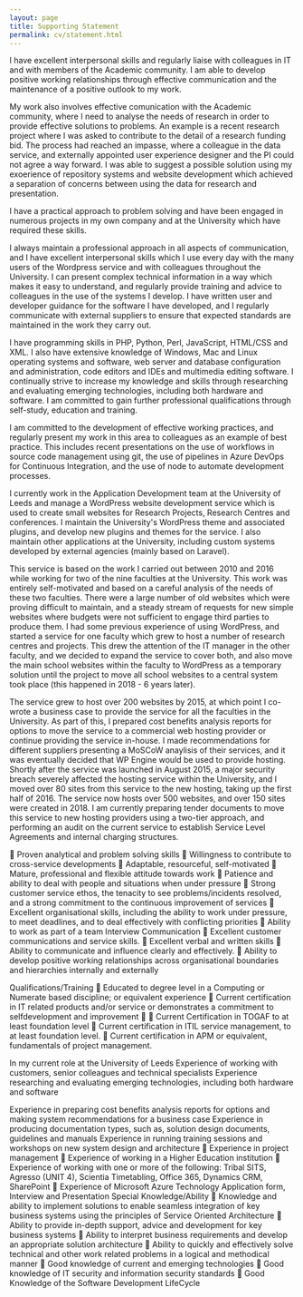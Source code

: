 ```yaml
---
layout: page
title: Supporting Statement
permalink: cv/statement.html
---
```


I have excellent interpersonal skills and regularly liaise with colleagues in IT and with members of the Academic community. I am able to develop positive working relationships through effective communication and the maintenance of a positive outlook to my work. 

My work also involves effective comunication with the Academic community, where I need to analyse the needs of research in order to provide effective solutions to problems. An example is a recent research project where I was asked to contribute to the detail of a research funding bid. The process had reached an impasse, where a colleague in the data service, and externally appointed user experience designer and the PI could not agree a way forward. I was able to suggest a possible solution using my exoerience of repository systems and website development which achieved a separation of concerns between using the data for research and presentation.

I have a practical approach to problem solving and have been engaged in numerous projects in my own company and at the University which have required these skills. 

I always maintain a professional approach in all aspects of communication, and I have excellent interpersonal skills which I use every day with the many users of the Wordpress service and with colleagues throughout the University. I can present complex technical information in a way which makes it easy to understand, and regularly provide training and advice to colleagues in the use of the systems I develop. I have written user and developer guidance for the software I have developed, and I regularly communicate with external suppliers to ensure that expected standards are maintained in the work they carry out.

I have programming skills in PHP, Python, Perl, JavaScript, HTML/CSS and XML. I also have extensive knowledge of Windows, Mac and Linux operating systems and software, web server and database configuration and administration, code editors and IDEs and multimedia editing software. I continually strive to increase my knowledge and skills through researching and evaluating emerging technologies, including both hardware and software. I am committed to gain further professional qualifications through self-study, education and training.

I am committed to the development of effective working practices, and regularly present my work in this area to colleagues as an example of best practice. This includes recent presentations on the use of workflows in source code management using git, the use of pipelines in Azure DevOps for Continuous Integration, and the use of node to automate development processes.

I currently work in the Application Development team at the University of Leeds and manage a WordPress website development service which is used to create small websites for Research Projects, Research Centres and conferences. I maintain the University's WordPress theme and associated plugins, and develop new plugins and themes for the service. I also maintain other applications at the University, including custom systems developed by external agencies (mainly based on Laravel).

This service is based on the work I carried out between 2010 and 2016 while working for two of the nine faculties at the University. This work was entirely self-motivated and based on a careful analysis of the needs of these two faculties. There were a large number of old websites which were proving difficult to maintain, and a steady stream of requests for new simple websites where budgets were not sufficient to engage third parties to produce them. I had some previous experience of using WordPress, and started a service for one faculty which grew to host a number of research centres and projects. This drew the attention of the IT manager in the other faculty, and we decided to expand the service to cover both, and also move the main school websites within the faculty to WordPress as a temporary solution until the project to move all school websites to a central system took place (this happened in 2018 - 6 years later).

The service grew to host over 200 websites by 2015, at which point I co-wrote a business case to provide the service for all the faculties in the University. As part of this, I prepared cost benefits analysis reports for options to move the service to a commercial web hosting provider or continue providing the service in-house. I made recommendations for different suppliers presenting a MoSCoW anaylisis of their services, and it was eventually decided that WP Engine would be used to provide hosting. Shortly after the service was launched in August 2015, a major security breach severely affected the hosting service within the University, and I moved over 80 sites from this service to the new hosting, taking up the first half of 2016. The service now hosts over 500 websites, and over 150 sites were created in 2018. I am currently preparing tender documents to move this service to new hosting providers using a two-tier approach, and performing an audit on the current service to establish Service Level Agreements and internal charging structures.


 Proven analytical and problem solving skills
 Willingness to contribute to cross-service
developments
 Adaptable, resourceful, self-motivated
 Mature, professional and flexible attitude towards
work
 Patience and ability to deal with people and
situations when under pressure
 Strong customer service ethos, the tenacity to see
problems/incidents resolved, and a strong
commitment to the continuous improvement of
services
 Excellent organisational skills, including the ability to
work under pressure, to meet deadlines, and to deal
effectively with conflicting priorities
 Ability to work as part of a team
Interview
Communication
 Excellent customer communications and service
skills.
 Excellent verbal and written skills
 Ability to communicate and influence clearly and
effectively.
 Ability to develop positive working relationships
across organisational boundaries and hierarchies
internally and externally

Qualifications/Training
 Educated to degree level in a Computing or
Numerate based discipline; or equivalent experience
 Current certification in IT related products and/or
service or demonstrates a commitment to selfdevelopment and improvement
 
 Current Certification in TOGAF to
at least foundation level
 Current certification in ITIL service
management, to at least
foundation level.
 Current certification in APM or
equivalent, fundamentals of
project management.

In my current role at the University of Leeds
Experience of working with customers, senior
colleagues and technical specialists
Experience researching and evaluating emerging
technologies, including both hardware and software

Experience in preparing cost benefits analysis
reports for options and making system
recommendations for a business case
Experience in producing documentation types, such
as, solution design documents, guidelines and
manuals
Experience in running training sessions and
workshops on new system design and architecture
 Experience in project
management
 Experience of working in a Higher
Education institution
 Experience of working with one or
more of the following: Tribal SITS,
Agresso (UNIT 4), Scientia
Timetabling, Office 365, Dynamics
CRM, SharePoint
 Experience of Microsoft Azure
Technology
Application
form,
Interview and
Presentation
Special
Knowledge/Ability
 Knowledge and ability to implement solutions to
enable seamless integration of key business systems
using the principles of Service Oriented Architecture
 Ability to provide in-depth support, advice and
development for key business systems
 Ability to interpret business requirements and
develop an appropriate solution architecture
 Ability to quickly and effectively solve technical and
other work related problems in a logical and
methodical manner
 Good knowledge of current and emerging
technologies
 Good knowledge of IT security and information
security standards
 Good Knowledge of the Software Development LifeCycle
